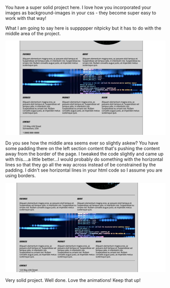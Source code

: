 You have a super solid project here. I love how you incorporated your images as background-images in your css - they become super easy to work with that way! 

What I am going to say here is suppppper nitpicky but it has to do with the middle area of the project. 

![Screenshot2](./great-idea/img/Screenshot_2.png)

Do you see how the middle area seems ever so slightly askew? You have some padding there on the left section content that's pushing the content away from the border of the page. I tweaked the code slightly and came up with this....a little better...I would probably do something with the horizontal lines so that they go all the way across instead of be constrained by the padding. I didn't see horizontal lines in your html code so I assume you are using borders.

![Screenshot1](./great-idea/img/Screenshot_1.png)


Very solid project. Well done. Love the animations! Keep that up!